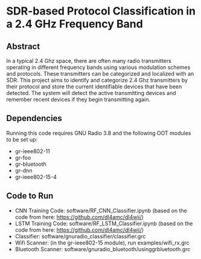 # SDR-based Protocol Classification in a 2.4 GHz Frequency Band

## Abstract
In a typical 2.4 Ghz space, there are often many radio transmitters operating in different frequency bands using various modulation schemes and protocols. These transmitters can be categorized and localized with an SDR. This project aims to identify and categorize 2.4 Ghz transmitters by their protocol and store the current identifiable devices that have been detected. The system will detect the active transmitting devices and remember recent devices if they begin transmitting again.

## Dependencies
Running this code requires GNU Radio 3.8 and the following OOT modules to be set up:
- gr-ieee802-11
- gr-foo
- gr-bluetooth
- gr-dnn
- gr-ieee802-15-4
 


## Code to Run

- CNN Training Code: software/RF_CNN_Classifier.ipynb (based on the code from here: https://github.com/dl4amc/dl4wii/)
- LSTM Training Code: software/RF_LSTM_Classifier.ipynb (based on the code from here: https://github.com/dl4amc/dl4wii/)
- Classifier: software/gnuradio_classifier/classifier.grc
- Wifi Scanner: (in the gr-ieee802-15 module), run examples/wifi_rx.grc
- Bluetooth Scanner: software/gnuradio_bluetooth/usinggrbluetooth.grc
